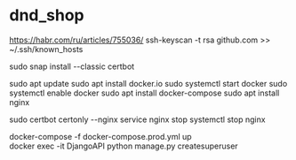 # dnd_shop
 

https://habr.com/ru/articles/755036/
ssh-keyscan -t rsa github.com >> ~/.ssh/known_hosts

sudo snap install --classic certbot
	
sudo apt update
sudo apt install docker.io
sudo systemctl start docker
sudo systemctl enable docker
sudo apt install docker-compose
sudo apt install nginx

sudo certbot certonly --nginx
service nginx stop
systemctl stop nginx

docker-compose -f docker-compose.prod.yml up  
docker exec -it DjangoAPI python manage.py createsuperuser